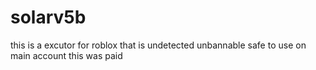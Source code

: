 # solarv5b
this is a excutor for roblox that is undetected unbannable safe to use on main account this was paid
